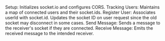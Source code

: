 Setup: Initializes socket.io and configures CORS.
Tracking Users: Maintains a map of connected users and their socket.ids.
Register User: Associates userId with socket.id. Updates the socket ID on user request since the old socket may disconnect in some cases.
Send Message: Sends a message to the receiver's socket if they are connected.
Receive Message: Emits the received message to the intended receiver.